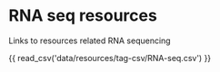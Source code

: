 # RNA seq resources

Links to resources related RNA sequencing

{{ read_csv('data/resources/tag-csv/RNA-seq.csv') }}